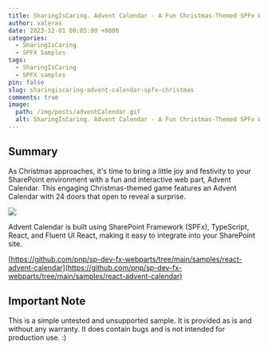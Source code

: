 ```yaml
---
title: SharingIsCaring. Advent Calendar - A Fun Christmas-Themed SPFx Web Part for Your SharePoint Site
author: valeras
date: 2023-12-01 00:05:00 +0800
categories:
  - SharingIsCaring
  - SPFX Samples
tags:
  - SharingIsCaring
  - SPFX samples
pin: false
slug: sharingiscaring-advent-calendar-spfx-christmas
comments: true
image:
  path: /img/posts/adventCalendar.gif
  alt: SharingIsCaring. Advent Calendar - A Fun Christmas-Themed SPFx Web Part for Your SharePoint Site
---
```


## Summary

As Christmas approaches, it's time to bring a little joy and festivity to your SharePoint environment with a fun and interactive web part, Advent Calendar. This engaging Christmas-themed game features an Advent Calendar with 24 doors that open to reveal a surprise.

![](/img/posts/adventCalendar.gif)

Advent Calendar is built using SharePoint Framework (SPFx), TypeScript, React, and Fluent UI React, making it easy to integrate into your SharePoint site.


[https://github.com/pnp/sp-dev-fx-webparts/tree/main/samples/react-advent-calendar](https://github.com/pnp/sp-dev-fx-webparts/tree/main/samples/react-advent-calendar)


## Important Note

This is a simple untested and unsupported sample. It is provided as is and without any warranty.
It does contain bugs and is not intended for production use. :)
